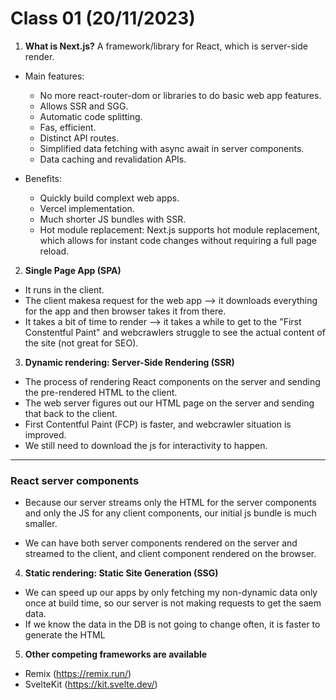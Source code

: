 # Class 01 (20/11/2023)

1. **What is Next.js?** A framework/library for React, which is server-side render.

- Main features:

  - No more react-router-dom or libraries to do basic web app features.
  - Allows SSR and SGG.
  - Automatic code splitting.
  - Fas, efficient.
  - Distinct API routes.
  - Simplified data fetching with async await in server components.
  - Data caching and revalidation APIs.

- Benefits:
  - Quickly build complext web apps.
  - Vercel implementation.
  - Much shorter JS bundles with SSR.
  - Hot module replacement: Next.js supports hot module replacement, which allows for instant code changes without requiring a full page reload.

2. **Single Page App (SPA)**

- It runs in the client.
- The client makesa request for the web app --> it downloads everything for the app and then browser takes it from there.
- It takes a bit of time to render --> it takes a while to get to the "First Constentful Paint" and webcrawlers struggle to see the actual content of the site (not great for SEO).

3. **Dynamic rendering: Server-Side Rendering (SSR)**

- The process of rendering React components on the server and sending the pre-rendered HTML to the client.
- The web server figures out our HTML page on the server and sending that back to the client.
- First Contentful Paint (FCP) is faster, and webcrawler situation is improved.
- We still need to download the js for interactivity to happen.

---

### React server components

- Because our server streams only the HTML for the server components and only the JS for any client components, our initial js bundle is much smaller.

- We can have both server components rendered on the server and streamed to the client, and client component rendered on the browser.

4. **Static rendering: Static Site Generation (SSG)**

- We can speed up our apps by only fetching my non-dynamic data only once at build time, so our server is not making requests to get the saem data.
- If we know the data in the DB is not going to change often, it is faster to generate the HTML

5. **Other competing frameworks are available**

- Remix (https://remix.run/)
- SvelteKit (https://kit.svelte.dev/)
